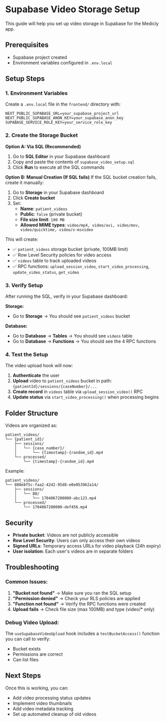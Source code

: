 # Supabase Video Storage Setup

This guide will help you set up video storage in Supabase for the Medicly app.

## Prerequisites

- Supabase project created
- Environment variables configured in `.env.local`

## Setup Steps

### 1. Environment Variables

Create a `.env.local` file in the `frontend/` directory with:

```env
NEXT_PUBLIC_SUPABASE_URL=your_supabase_project_url
NEXT_PUBLIC_SUPABASE_ANON_KEY=your_supabase_anon_key
SUPABASE_SERVICE_ROLE_KEY=your_service_role_key
```

### 2. Create the Storage Bucket

**Option A: Via SQL (Recommended)**
1. Go to **SQL Editor** in your Supabase dashboard
2. Copy and paste the contents of `supabase_video_setup.sql`
3. Click **Run** to execute all the SQL commands

**Option B: Manual Creation (If SQL fails)**
If the SQL bucket creation fails, create it manually:
1. Go to **Storage** in your Supabase dashboard
2. Click **Create bucket**
3. Set:
   - **Name**: `patient_videos`
   - **Public**: `false` (private bucket)
   - **File size limit**: `100 MB`
   - **Allowed MIME types**: `video/mp4, video/avi, video/mov, video/quicktime, video/x-msvideo`

This will create:
- ✅ `patient_videos` storage bucket (private, 100MB limit)
- ✅ Row Level Security policies for video access
- ✅ `videos` table to track uploaded videos
- ✅ RPC functions: `upload_session_video`, `start_video_processing`, `update_video_status`, `get_video`

### 3. Verify Setup

After running the SQL, verify in your Supabase dashboard:

**Storage:**
- Go to **Storage** → You should see `patient_videos` bucket

**Database:**
- Go to **Database** → **Tables** → You should see `videos` table
- Go to **Database** → **Functions** → You should see the 4 RPC functions

### 4. Test the Setup

The video upload hook will now:

1. **Authenticate** the user
2. **Upload** video to `patient_videos` bucket in path: `{patientId}/sessions/{caseNumber}/...`
3. **Create record** in `videos` table via `upload_session_video()` RPC
4. **Update status** via `start_video_processing()` when processing begins

## Folder Structure

Videos are organized as:
```
patient_videos/
└── {patient_id}/
    ├── sessions/
    │   └── {case_number}/
    │       └── {timestamp}-{random_id}.mp4
    └── processed/
        └── {timestamp}-{random_id}.mp4
```

Example:
```
patient_videos/
└── 880e8f5c-faa2-42d2-95d8-e0e053962a14/
    ├── sessions/
    │   └── 80/
    │       └── 1704067200000-abc123.mp4
    └── processed/
        └── 1704067200000-def456.mp4
```

## Security

- **Private bucket**: Videos are not publicly accessible
- **Row Level Security**: Users can only access their own videos
- **Signed URLs**: Temporary access URLs for video playback (24h expiry)
- **User isolation**: Each user's videos are in separate folders

## Troubleshooting

### Common Issues:

1. **"Bucket not found"** → Make sure you ran the SQL setup
2. **"Permission denied"** → Check your RLS policies are applied
3. **"Function not found"** → Verify the RPC functions were created
4. **Upload fails** → Check file size (max 100MB) and type (video/* only)

### Debug Video Upload:

The `useSupabaseVideoUpload` hook includes a `testBucketAccess()` function you can call to verify:
- Bucket exists
- Permissions are correct
- Can list files

## Next Steps

Once this is working, you can:
- Add video processing status updates
- Implement video thumbnails
- Add video metadata tracking
- Set up automated cleanup of old videos 